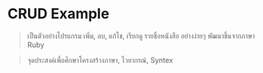 # CRUD Example
> เป็นตัวอย่างโปรแกรม เพิ่ม, ลบ, แก้ไข, เรียกดู รายชื่อหนังสือ อย่างง่ายๆ พัฒนาขึ้นจากภาษา Ruby

> จุดประสงค์เพื่อศึกษาโครงสร้างภาษา, ไวยากรณ์, Syntex
